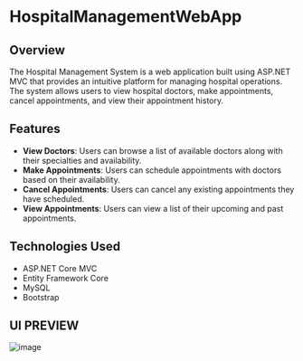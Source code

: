 # HospitalManagementWebApp

## Overview

The Hospital Management System is a web application built using ASP.NET MVC that provides an intuitive platform for managing hospital operations. The system allows users to view hospital doctors, make appointments, cancel appointments, and view their appointment history.

## Features

- **View Doctors**: Users can browse a list of available doctors along with their specialties and availability.
- **Make Appointments**: Users can schedule appointments with doctors based on their availability.
- **Cancel Appointments**: Users can cancel any existing appointments they have scheduled.
- **View Appointments**: Users can view a list of their upcoming and past appointments.

## Technologies Used

- ASP.NET Core MVC
- Entity Framework Core
- MySQL
- Bootstrap


## UI PREVIEW
![image](https://github.com/user-attachments/assets/160d7a8a-36fb-43ba-a1be-8b37478bfcb0)
